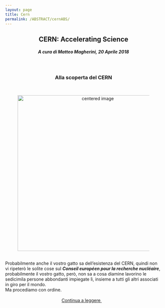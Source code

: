 ```yaml
---
layout: page
title: Cern
permalink: /ABSTRACT/cernABS/
---
```

<center>
 <h2>CERN: Accelerating Science </h2>
<h5><em> A cura di Matteo Magherini, 20 Aprile 2018 </em></h5><br>
 <h3>Alla scoperta del CERN</h3>
 <br> </center>

 <figure>
<center>
    <img src="/perugia/cern/cms.jpg" alt="centered image" style="max-width:100%"
    height="auto" width="500" class="responsive" >
</center>
</figure>


<br>
Probabilmente anche il vostro gatto sa dell’esistenza del CERN, quindi non vi ripeterò le solite cose sul <b><em>Conseil européen pour la recherche nucléaire</em></b>, probabilmente il vostro gatto, però, non sa a cosa diamine lavorino le sedicimila persone abbondanti impiegate lì, insieme a tutti gli altri associati in giro per il mondo.<br>
Ma procediamo con ordine.<br><br>


<center>
<a href="http://ai-sf.it/perugia/ArticoliHTML/cern/"> Continua a leggere </a> &nbsp; &nbsp;
</center>
